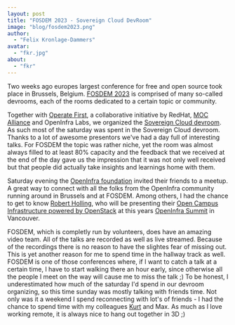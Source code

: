 ```yaml
---
layout: post
title: "FOSDEM 2023 - Sovereign Cloud DevRoom"
image: "blog/fosdem2023.png"
author:
  - "Felix Kronlage-Dammers"
avatar:
  - "fkr.jpg"
about:
  - "fkr"
---
```


Two weeks ago europes largest conference for free and open source took place in Brussels, Belgium. 
[FOSDEM 2023](https://www.fosdem.org) is comprised of many so-called devrooms, each of the rooms dedicated
to a certain topic or community.

Together with [Operate First](https://www.operate-first.cloud/), a collaborative initiative by RedHat, [MOC Alliance](https://massopen.cloud/)
and OpenInfra Labs, we organized the [Sovereign Cloud devroom](https://fosdem.org/2023/schedule/track/sovereign_cloud/).
As such most of the saturday was spent in the Sovereign Cloud devroom. Thanks to a lot of awesome presentors
we've had a day full of interesting talks. For FOSDEM the topic was rather niche, yet the room was almost
always filled to at least 80% capacity and the feedback that we received at the end of the day gave us the
impression that it was not only well received but that people did actually take insights and learnings home
with them.

Saturday evening the [OpenInfra foundation](https://openinfra.dev) invited their friends to a meetup. A great way to connect with all
the folks from the OpenInfra community running around in Brussels and at FOSDEM. Among others, I had the chance 
to get to know [Robert Holling](https://www.linkedin.com/feed/update/urn:li:activity:7028085889545207808/), who will be 
presenting their [Open Campus Infrastructure powered by OpenStack](https://www.linkedin.com/feed/update/urn:li:activity:7029170851237257216/)
at this years [OpenInfra Summit](https://openinfra.dev/summit/vancouver-2023) in Vancouver.

FOSDEM, which is completly run by volunteers, does have an amazing video team. All of the talks are recorded
as well as live streamed. Because of the recordings there is no reason to have the slightes fear of missing out.
This is yet another reason for me to spend time in the hallway track as well. FOSDEM is one of those conferences
where, if I want to catch a talk at a certain time, I have to start walking there an hour early, since otherwise
all the people I meet on the way will cause me to miss the talk ;)
To be honest, I underestimated how much of the saturday I'd spend in our devroom organizing, so this time
sunday was mostly talking with friends time.
Not only was it a weekend I spend reconnecting with lot's of friends - I had the chance to spend time with
my colleagues [Kurt](https://www.linkedin.com/posts/kurt-garloff_fosdem23-sovereigncloud-openinfrastructure-activity-7028038003520368640-_4L1) 
and Max. As much as I love working remote, it is always nice to hang out together in 3D ;)


